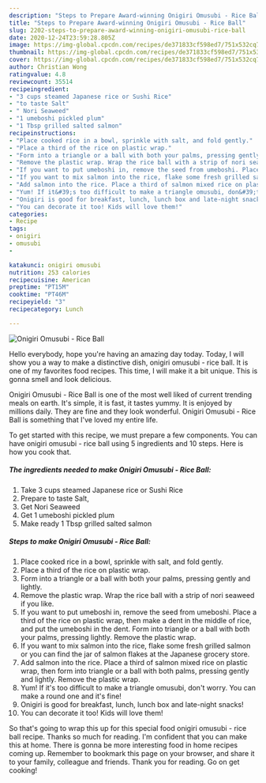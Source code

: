 ```yaml
---
description: "Steps to Prepare Award-winning Onigiri Omusubi - Rice Ball"
title: "Steps to Prepare Award-winning Onigiri Omusubi - Rice Ball"
slug: 2202-steps-to-prepare-award-winning-onigiri-omusubi-rice-ball
date: 2020-12-24T23:59:28.805Z
image: https://img-global.cpcdn.com/recipes/de371833cf598ed7/751x532cq70/onigiri-omusubi-rice-ball-recipe-main-photo.jpg
thumbnail: https://img-global.cpcdn.com/recipes/de371833cf598ed7/751x532cq70/onigiri-omusubi-rice-ball-recipe-main-photo.jpg
cover: https://img-global.cpcdn.com/recipes/de371833cf598ed7/751x532cq70/onigiri-omusubi-rice-ball-recipe-main-photo.jpg
author: Christian Wong
ratingvalue: 4.8
reviewcount: 35514
recipeingredient:
- "3 cups steamed Japanese rice or Sushi Rice"
- "to taste Salt"
- " Nori Seaweed"
- "1 umeboshi pickled plum"
- "1 Tbsp grilled salted salmon"
recipeinstructions:
- "Place cooked rice in a bowl, sprinkle with salt, and fold gently."
- "Place a third of the rice on plastic wrap."
- "Form into a triangle or a ball with both your palms, pressing gently and lightly."
- "Remove the plastic wrap. Wrap the rice ball with a strip of nori seaweed if you like."
- "If you want to put umeboshi in, remove the seed from umeboshi. Place a third of the rice on plastic wrap, then make a dent in the middle of rice, and put the umeboshi in the dent. Form into triangle or a ball with both your palms, pressing lightly. Remove the plastic wrap."
- "If you want to mix salmon into the rice, flake some fresh grilled salmon or you can find the jar of salmon flakes at the Japanese grocery store."
- "Add salmon into the rice. Place a third of salmon mixed rice on plastic wrap, then form into triangle or a ball with both palms, pressing gently and lightly. Remove the plastic wrap."
- "Yum! If it&#39;s too difficult to make a triangle omusubi, don&#39;t worry. You can make a round one and it&#39;s fine!"
- "Onigiri is good for breakfast, lunch, lunch box and late-night snacks!"
- "You can decorate it too! Kids will love them!"
categories:
- Recipe
tags:
- onigiri
- omusubi
- 

katakunci: onigiri omusubi  
nutrition: 253 calories
recipecuisine: American
preptime: "PT15M"
cooktime: "PT46M"
recipeyield: "3"
recipecategory: Lunch

---
```



![Onigiri Omusubi - Rice Ball](https://img-global.cpcdn.com/recipes/de371833cf598ed7/751x532cq70/onigiri-omusubi-rice-ball-recipe-main-photo.jpg)

Hello everybody, hope you're having an amazing day today. Today, I will show you a way to make a distinctive dish, onigiri omusubi - rice ball. It is one of my favorites food recipes. This time, I will make it a bit unique. This is gonna smell and look delicious.

Onigiri Omusubi - Rice Ball is one of the most well liked of current trending meals on earth. It's simple, it is fast, it tastes yummy. It is enjoyed by millions daily. They are fine and they look wonderful. Onigiri Omusubi - Rice Ball is something that I've loved my entire life.




To get started with this recipe, we must prepare a few components. You can have onigiri omusubi - rice ball using 5 ingredients and 10 steps. Here is how you cook that.

<!--inarticleads1-->

##### The ingredients needed to make Onigiri Omusubi - Rice Ball:

1. Take 3 cups steamed Japanese rice or Sushi Rice
1. Prepare to taste Salt,
1. Get  Nori Seaweed
1. Get 1 umeboshi pickled plum
1. Make ready 1 Tbsp grilled salted salmon




<!--inarticleads2-->

##### Steps to make Onigiri Omusubi - Rice Ball:

1. Place cooked rice in a bowl, sprinkle with salt, and fold gently.
1. Place a third of the rice on plastic wrap.
1. Form into a triangle or a ball with both your palms, pressing gently and lightly.
1. Remove the plastic wrap. Wrap the rice ball with a strip of nori seaweed if you like.
1. If you want to put umeboshi in, remove the seed from umeboshi. Place a third of the rice on plastic wrap, then make a dent in the middle of rice, and put the umeboshi in the dent. Form into triangle or a ball with both your palms, pressing lightly. Remove the plastic wrap.
1. If you want to mix salmon into the rice, flake some fresh grilled salmon or you can find the jar of salmon flakes at the Japanese grocery store.
1. Add salmon into the rice. Place a third of salmon mixed rice on plastic wrap, then form into triangle or a ball with both palms, pressing gently and lightly. Remove the plastic wrap.
1. Yum! If it&#39;s too difficult to make a triangle omusubi, don&#39;t worry. You can make a round one and it&#39;s fine!
1. Onigiri is good for breakfast, lunch, lunch box and late-night snacks!
1. You can decorate it too! Kids will love them!




So that's going to wrap this up for this special food onigiri omusubi - rice ball recipe. Thanks so much for reading. I'm confident that you can make this at home. There is gonna be more interesting food in home recipes coming up. Remember to bookmark this page on your browser, and share it to your family, colleague and friends. Thank you for reading. Go on get cooking!
